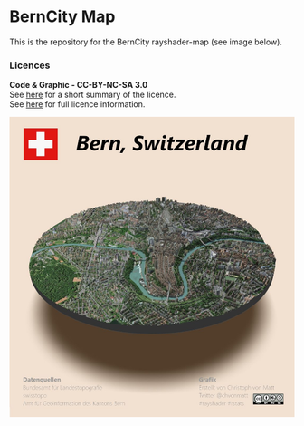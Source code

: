 # BernCity Map
This is the repository for the BernCity rayshader-map (see image below).

### Licences
**Code & Graphic - CC-BY-NC-SA 3.0**  
See [here](https://creativecommons.org/licenses/by-nc-sa/3.0/de/) for a short summary of the licence.  
See [here](https://creativecommons.org/licenses/by-nc-sa/3.0/de/legalcode) for full licence information.

![Rayshader City Map of Bern](https://github.com/codicolus/berncity_map/blob/main/berncity_map.jpg)

